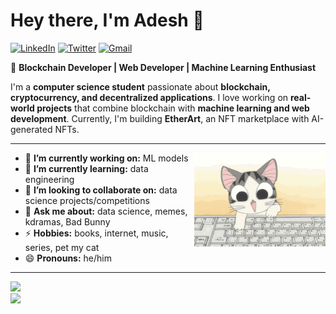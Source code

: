 <h1 align="left"> Hey there, I'm Adesh 👋 </h1>

<p align="left">
   <a href="https://www.linkedin.com/in/adeysh/"><img alt="LinkedIn" src="https://custom-icon-badges.demolab.com/badge/adeysh-blue?logo=linkedin-white&logoColor=fff /"></a> 
   <a href="https://x.com/adeysh_"><img alt="Twitter" src="https://img.shields.io/badge/adeysh_-%23000000.svg?logo=X&logoColor=white"></a>
   <a href="mailto:adeshkatiya27@gmail.com"><img alt="Gmail" src="https://img.shields.io/badge/-adeshkatiya27@gmail.com-eb4336?style=flat-square&logo=Gmail&logoColor=white&link=mailto:adeshkatiya27@gmail.com"></a>
</p>



🚀 **Blockchain Developer | Web Developer | Machine Learning Enthusiast**  

I'm a **computer science student** passionate about **blockchain, cryptocurrency, and decentralized applications**. I love working on **real-world projects** that combine blockchain with **machine learning and web development**. Currently, I'm building **EtherArt**, an NFT marketplace with AI-generated NFTs.  

 ---

<!-- credits for the gif https://giphy.com/gifs/computer-working-cat-LHZyixOnHwDDy -->
<img align="right" height="150" width="210" src="Working Chis Sweet Home GIF.gif">

- 🔭 **I’m currently working on:** ML models
- 🌱 **I’m currently learning:** data engineering
- 👯 **I’m looking to collaborate on:** data science projects/competitions
- 💬 **Ask me about:** data science, memes, kdramas, Bad Bunny
- ⚡ **Hobbies:** books, internet, music, series, pet my cat
- 😄 **Pronouns:** he/him

---

<a href="https://github.com/adeysh"><pre><img height="150px" src="https://github-readme-stats.vercel.app/api?username=adeysh&show_icons=true&theme=dark#gh-dark-mode-only&show_icons=true&hide_title=true&hide_border=true&theme=graywhite" />    <img height="150px" src="https://github-readme-stats.vercel.app/api?username=adeysh&show_icons=true&theme=dark#gh-dark-mode-only&show_icons=true&layout=compact&langs_count=6&hide_title=true&hide_border=true&theme=graywhite" /></pre></a>
